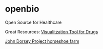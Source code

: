 # openbio
Open Source for Healthcare

Great Resources: 
[Visualitzation Tool for Drugs](https://dash.gallery/dash-drug-discovery/) 

[John Dorsey Project horseshoe farm](https://www.projecthsf.org/director)

